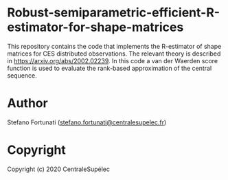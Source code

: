 # Robust-semiparametric-efficient-R-estimator-for-shape-matrices
This repository contains the code that implements the R-estimator of shape matrices for CES distributed observations. The relevant theory is described in https://arxiv.org/abs/2002.02239. In this code a van der Waerden score function is used to evaluate the rank-based approximation of the central sequence.

# Author
Stefano Fortunati (stefano.fortunati@centralesupelec.fr)

# Copyright
Copyright (c) 2020 CentraleSupélec
